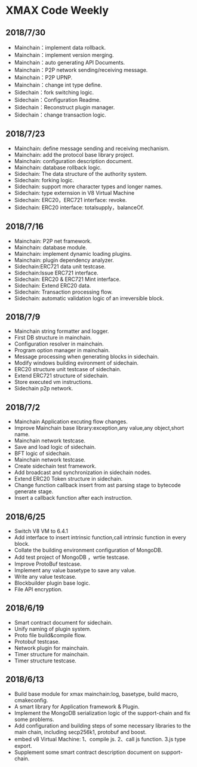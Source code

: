 # XMAX Code Weekly


2018/7/30
-----------------------
*  Mainchain：implement data rollback.
*  Mainchain：implement version merging.
*  Mainchain：auto generating API Documents.
*  Mainchain：P2P network sending/receiving message.
*  Mainchain：P2P UPNP.
*  Mainchain：change int type define.
*  Sidechain：fork switching logic.
*  Sidechain：Configuration Readme.
*  Sidechain：Reconstruct plugin manager.
*  Sidechain：change transaction logic.


2018/7/23
-----------------------
*  Mainchain: define message sending and receiving mechanism.
*  Mainchain: add the protocol base library project.
*  Mainchain: configuration description document.
*  Mainchain: database rollback logic.
*  Sidechain: The data structure of the authority system.
*  Sidechain: forking logic.
*  Sidechain: support more character types and longer names.
*  Sidechain: type externsion in V8 Virtual Machine
*  Sidechain: ERC20，ERC721 interface: revoke.
*  Sidechain: ERC20 interface: totalsupply，balanceOf.


2018/7/16
-----------------------
*  Mainchain: P2P net framework.
*  Mainchain: database module.
*  Mainchain: implement dynamic loading plugins.
*  Mainchain: plugin dependency analyzer.
*  Sidechain:ERC721 data unit testcase.
*  Sidechain:Issue ERC721 interface.
*  Sidechain: ERC20 & ERC721 Mint interface.
*  Sidechain: Extend ERC20 data.
*  Sidechain: Transaction processing flow.
*  Sidechain: automatic validation logic of an irreversible block.


2018/7/9
-----------------------
*  Mainchain string formatter and logger.
*  First DB structure in mainchain.
*  Configuration resolver in mainchain.
*  Program option manager in mainchain.
*  Message processing when generating blocks in sidechain.
*  Modify windows building evironment of sidechain.
*  ERC20 structure unit testcase of sidechain.
*  Extend ERC721 structure of sidechain.
*  Store executed vm instructions.
*  Sidechain p2p network.


2018/7/2
-----------------------
*  Mainchain Application excuting flow changes.
*  Improve Mainchain base library:exception,any value,any object,short name.
*  Mainchain network testcase.
*  Save and load logic of sidechain.
*  BFT logic of sidechain.
*  Mainchain network testcase.
*  Create sidechain test framework.
*  Add broadcast and synchronization in sidechain nodes.
*  Extend ERC20 Token structure in sidechain. 
*  Change function callback insert from ast parsing stage to bytecode generate stage.
*  Insert a callback function after each instruction.


2018/6/25
-----------------------
*  Switch V8 VM to 6.4.1
*  Add interface to insert intrinsic function,call intrinsic function in every block.
*  Collate the building environment configuration of MongoDB.
*  Add test project of MongoDB ，wrtie testcase.
*  Improve ProtoBuf testcase.
*  Implement any value basetype to save any value.
*  Write any value testcase.
*  Blockbuilder plugin base logic.
*  File API encryption.


2018/6/19
-----------------------
*  Smart contract document for sidechain.
*  Unify naming of plugin system.
*  Proto file build&compile flow.
*  Protobuf testcase.
*  Network plugin for mainchain.
*  Timer structure for mainchain.
*  Timer structure testcase.


2018/6/13
-----------------------
*  Build base module for xmax mainchain:log, basetype, build macro, cmakeconfig.
*  A smart library for Application framework & Plugin.
*  Implement the MongoDB serialization logic of the support-chain and fix some problems.
*  Add configuration and building steps of some necessary libraries to the main chain, including secp256k1, protobuf and boost.
*  embed v8 Virtual Machine: 1、compile js. 2、call js function. 3.js type export.
*  Supplement some smart contract description document on support-chain.
